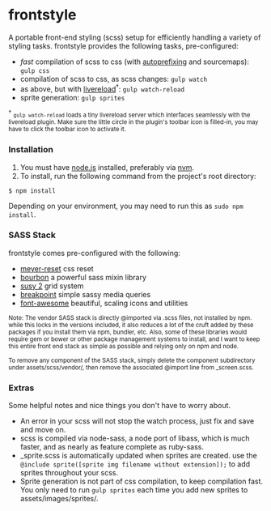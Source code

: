 # frontstyle
A portable front-end styling (scss) setup for efficiently handling a variety of styling tasks. frontstyle  provides the following tasks, pre-configured:

* _fast_ compilation of scss to css (with [autoprefixing](https://www.npmjs.com/package/autoprefixer) and sourcemaps): `gulp css`
* compilation of scss to css, as scss changes: `gulp watch`
* as above, but with [livereload](http://livereload.com/)<sup>&#8224;</sup>: `gulp watch-reload`
* sprite generation: `gulp sprites`

<sup>&#8224;</sup> <small>`gulp watch-reload` loads a tiny livereload server which interfaces seamlessly with the livereload plugin. Make sure the little circle in the plugin's toolbar icon is filled-in, you may have to click the toolbar icon to activate it.</small>

### Installation ###

1. You must have [node.js](https://nodejs.org/) installed, preferably via [nvm](https://github.com/creationix/nvm).
1. To install, run the following command from the project's root directory:

```
$ npm install
```

Depending on your environment, you may need to run this as `sudo npm install`.


### SASS Stack ###

frontstyle comes pre-configured with the following:

* [meyer-reset](https://github.com/adamstac/meyer-reset) css reset
* [bourbon](http://bourbon.io/docs/) a powerful sass mixin library
* [susy 2](http://susydocs.oddbird.net/) grid system
* [breakpoint](http://breakpoint-sass.com/) simple sassy media queries
* [font-awesome](http://fortawesome.github.io/Font-Awesome/examples/) beautiful, scaling icons and utilities

<small>Note: The vendor SASS stack is directly @imported via .scss files, not installed by npm. while this locks in the versions included, it also reduces a lot of the cruft added by these packages if you install them via npm, bundler, etc. Also, some of these libraries would require gem or bower or other package management systems to install, and I want to keep this entire front end stack as simple as possible and relying only on npm and node.</small>

<small>To remove any component of the SASS stack, simply delete the component subdirectory under assets/scss/vendor/, then remove the associated @import line from _screen.scss.</small>

### Extras ###
Some helpful notes and nice things you don't have to worry about.

* An error in your scss will not stop the watch process, just fix and save and move on.
* scss is compiled via node-sass, a node port of libass, which is much faster, and as nearly as feature complete as ruby-sass.
* _sprite.scss is automatically updated when sprites are created. use the `@include sprite([sprite img filename without extension]);` to add sprites throughout your scss.
* Sprite generation is not part of css compilation, to keep compilation fast. You only need to run `gulp sprites` each time you add new sprites to assets/images/sprites/.
